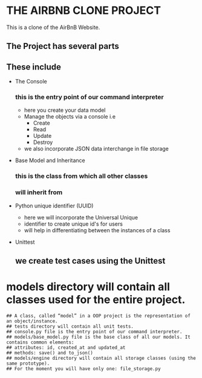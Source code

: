 # THE AIRBNB CLONE PROJECT

This is a clone of the AirBnB Website.

## The Project has several parts
## These include
+ The Console
	### this is the entry point of our command interpreter 
	+ here you create your data model
	+ Manage the objects via a console i.e
		+ Create
		+ Read 
		+ Update 
		+ Destroy
	+ we also incorporate JSON data interchange in file storage

+ Base Model and Inheritance
	### this is the class from which all other classes
	### will inherit from
+ Python unique identifier (UUID)
	+ here we will incorporate the Universal Unique 
	+ identifier to create unique id's for users
	+ will help in differentiating between the instances of a class
+ Unittest
	## we create test cases using the Unittest 

# models directory will contain all classes used for the entire project. 
	## A class, called “model” in a OOP project is the representation of an object/instance.
	## tests directory will contain all unit tests.
	## console.py file is the entry point of our command interpreter.
	## models/base_model.py file is the base class of all our models. It contains common elements:
	## attributes: id, created_at and updated_at
	## methods: save() and to_json()
	## models/engine directory will contain all storage classes (using the same prototype). 
	## For the moment you will have only one: file_storage.py


